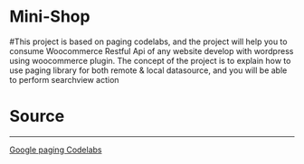 # Mini-Shop
#This project is based on paging codelabs, and the project will help you to consume Woocommerce Restful Api of any website develop with wordpress
using woocommerce plugin.
The concept of the project is to explain how to use paging library for both remote & local datasource, and you will be able to perform searchview action 

# Source
-------------------------------
[Google paging Codelabs](https://codelabs.developers.google.com/codelabs/android-paging/)
